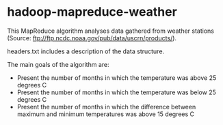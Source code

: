 # hadoop-mapreduce-weather

This MapReduce algorithm analyses data gathered from weather stations (Source: ftp://ftp.ncdc.noaa.gov/pub/data/uscrn/products/).

headers.txt includes a description of the data structure.

The main goals of the algorithm are:
- Present the number of months in which the temperature was above 25 degrees C
- Present the number of months in which the temperature was below 25 degrees C
- Present the number of months in which the difference between maximum and minimum temperatures was above 15 degrees C
